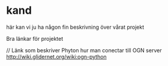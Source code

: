# kand

här kan vi ju ha någon fin beskrivning över vårat projekt

Bra länkar för projektet


// Länk som beskriver Phyton hur man conectar till OGN server
http://wiki.glidernet.org/wiki:ogn-python
